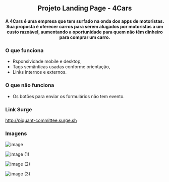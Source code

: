 <h2 align="center">Projeto Landing Page - 4Cars</h2>

<h4 align="center">A 4Cars é uma empresa que tem surfado na onda dos apps de motoristas. Sua proposta é oferecer carros para serem alugados por motoristas a um custo razoável, aumentando a oportunidade para quem não têm dinheiro para comprar um carro. </h4>

### O que funciona
- Rsponsividade mobile e desktop,
- Tags semânticas usadas conforme orientação,
- Links internos e externos. 

### O que não funciona
- Os botões para enviar os formulários não tem evento.

### Link Surge 
http://piquant-committee.surge.sh

### Imagens

![image](https://user-images.githubusercontent.com/104591781/172028467-aee4b9e9-a9d7-49eb-a519-4908ee640cad.png)

![image (1)](https://user-images.githubusercontent.com/104591781/172028478-32249348-c7f0-4084-8a7d-8efcd8d44f6a.png)

![image (2)](https://user-images.githubusercontent.com/104591781/172028481-3dde2ad9-580c-4d07-a7ff-ae9e4c589670.png)

![image (3)](https://user-images.githubusercontent.com/104591781/172028484-da121a45-8530-4881-8aa3-fe86249a1054.png)

